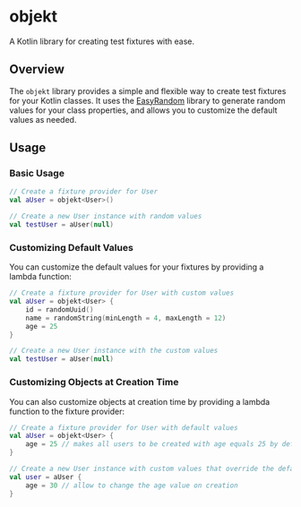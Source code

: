 # objekt

A Kotlin library for creating test fixtures with ease.

## Overview

The `objekt` library provides a simple and flexible way to create test fixtures for your Kotlin classes. It uses the [EasyRandom](https://github.com/j-easy/easy-random) library to generate random values for your class properties, and allows you to customize the default values as needed.

## Usage

### Basic Usage

```kotlin
// Create a fixture provider for User
val aUser = objekt<User>()

// Create a new User instance with random values
val testUser = aUser(null)
```

### Customizing Default Values

You can customize the default values for your fixtures by providing a lambda function:

```kotlin
// Create a fixture provider for User with custom values
val aUser = objekt<User> {
    id = randomUuid()
    name = randomString(minLength = 4, maxLength = 12)
    age = 25
}

// Create a new User instance with the custom values
val testUser = aUser(null)
```

### Customizing Objects at Creation Time

You can also customize objects at creation time by providing a lambda function to the fixture provider:

```kotlin
// Create a fixture provider for User with default values
val aUser = objekt<User> {
    age = 25 // makes all users to be created with age equals 25 by default
}

// Create a new User instance with custom values that override the defaults
val user = aUser {
    age = 30 // allow to change the age value on creation
}
```
